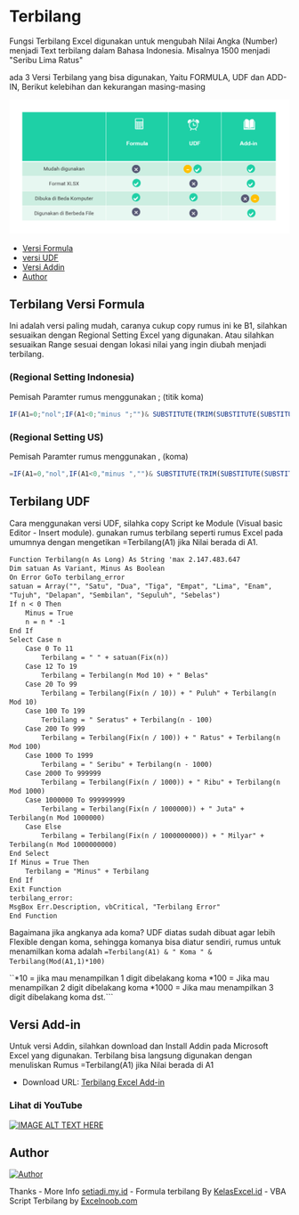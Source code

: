# Terbilang
Fungsi Terbilang Excel digunakan untuk mengubah Nilai Angka (Number) menjadi Text terbilang dalam Bahasa Indonesia. Misalnya 1500 menjadi "Seribu Lima Ratus"

ada 3 Versi Terbilang yang bisa digunakan, Yaitu FORMULA, UDF dan ADD-IN, Berikut kelebihan dan kekurangan masing-masing

![alt text](images.PNG?raw=true "SC")

- [Versi Formula](#terbilang-versi-formula)
- [versi UDF](#terbilang-udf)
- [Versi Addin](#versi-add-in)
- [Author](#author)

## Terbilang Versi Formula 
Ini adalah versi paling mudah, caranya cukup copy rumus ini ke B1, silahkan sesuaikan dengan Regional Setting Excel yang digunakan. Atau silahkan sesuaikan Range sesuai dengan lokasi nilai yang ingin diubah menjadi terbilang.
### (Regional Setting Indonesia)
Pemisah Paramter rumus menggunakan ; (titik koma)
```js
IF(A1=0;"nol";IF(A1<0;"minus ";"")& SUBSTITUTE(TRIM(SUBSTITUTE(SUBSTITUTE(SUBSTITUTE(SUBSTITUTE(SUBSTITUTE(SUBSTITUTE(SUBSTITUTE(SUBSTITUTE(SUBSTITUTE(SUBSTITUTE(SUBSTITUTE(SUBSTITUTE(SUBSTITUTE(SUBSTITUTE(SUBSTITUTE(SUBSTITUTE(SUBSTITUTE(SUBSTITUTE(SUBSTITUTE(SUBSTITUTE(SUBSTITUTE(SUBSTITUTE(SUBSTITUTE(SUBSTITUTE( IF(--MID(TEXT(ABS(A1);"000000000000000");1;3)=0;"";MID(TEXT(ABS(A1);"000000000000000");1;1)&" ratus "&MID(TEXT(ABS(A1);"000000000000000");2;1)&" puluh "&MID(TEXT(ABS(A1);"000000000000000");3;1)&" trilyun ")& IF(--MID(TEXT(ABS(A1);"000000000000000");4;3)=0;"";MID(TEXT(ABS(A1);"000000000000000");4;1)&" ratus "&MID(TEXT(ABS(A1);"000000000000000");5;1)&" puluh "&MID(TEXT(ABS(A1);"000000000000000");6;1)&" milyar ")& IF(--MID(TEXT(ABS(A1);"000000000000000");7;3)=0;"";MID(TEXT(ABS(A1);"000000000000000");7;1)&" ratus "&MID(TEXT(ABS(A1);"000000000000000");8;1)&" puluh "&MID(TEXT(ABS(A1);"000000000000000");9;1)&" juta ")& IF(--MID(TEXT(ABS(A1);"000000000000000");10;3)=0;"";IF(--MID(TEXT(ABS(A1);"000000000000000");10;3)=1;"*";MID(TEXT(ABS(A1);"000000000000000");10;1)&" ratus "&MID(TEXT(ABS(A1);"000000000000000");11;1)&" puluh ")&MID(TEXT(ABS(A1);"000000000000000");12;1)&" ribu ")& IF(--MID(TEXT(ABS(A1);"000000000000000");13;3)=0;"";MID(TEXT(ABS(A1);"000000000000000");13;1)&" ratus "&MID(TEXT(ABS(A1);"000000000000000");14;1)&" puluh "&MID(TEXT(ABS(A1);"000000000000000");15;1));1;"satu");2;"dua");3;"tiga");4;"empat");5;"lima");6;"enam");7;"tujuh");8;"delapan");9;"sembilan");"0 ratus";"");"0 puluh";"");"satu puluh 0";"sepuluh");"satu puluh satu";"sebelas");"satu puluh dua";"duabelas");"satu puluh tiga";"tigabelas");"satu puluh empat";"empatbelas");"satu puluh lima";"limabelas");"satu puluh enam";"enambelas");"satu puluh tujuh";"tujuhbelas");"satu puluh delapan";"delapanbelas");"satu puluh sembilan";"sembilanbelas");"satu ratus";"seratus");"*satu ribu";"seribu");0;""));" ";" "))
```

### (Regional Setting US)
Pemisah Paramter rumus menggunakan , (koma)
```js
=IF(A1=0,"nol",IF(A1<0,"minus ","")& SUBSTITUTE(TRIM(SUBSTITUTE(SUBSTITUTE(SUBSTITUTE(SUBSTITUTE(SUBSTITUTE(SUBSTITUTE(SUBSTITUTE(SUBSTITUTE(SUBSTITUTE(SUBSTITUTE(SUBSTITUTE(SUBSTITUTE(SUBSTITUTE(SUBSTITUTE(SUBSTITUTE(SUBSTITUTE(SUBSTITUTE(SUBSTITUTE(SUBSTITUTE(SUBSTITUTE(SUBSTITUTE(SUBSTITUTE(SUBSTITUTE(SUBSTITUTE( IF(--MID(TEXT(ABS(A1),"000000000000000"),1,3)=0,"",MID(TEXT(ABS(A1),"000000000000000"),1,1)&" ratus "&MID(TEXT(ABS(A1),"000000000000000"),2,1)&" puluh "&MID(TEXT(ABS(A1),"000000000000000"),3,1)&" trilyun ")& IF(--MID(TEXT(ABS(A1),"000000000000000"),4,3)=0,"",MID(TEXT(ABS(A1),"000000000000000"),4,1)&" ratus "&MID(TEXT(ABS(A1),"000000000000000"),5,1)&" puluh "&MID(TEXT(ABS(A1),"000000000000000"),6,1)&" milyar ")& IF(--MID(TEXT(ABS(A1),"000000000000000"),7,3)=0,"",MID(TEXT(ABS(A1),"000000000000000"),7,1)&" ratus "&MID(TEXT(ABS(A1),"000000000000000"),8,1)&" puluh "&MID(TEXT(ABS(A1),"000000000000000"),9,1)&" juta ")& IF(--MID(TEXT(ABS(A1),"000000000000000"),10,3)=0,"",IF(--MID(TEXT(ABS(A1),"000000000000000"),10,3)=1,"*",MID(TEXT(ABS(A1),"000000000000000"),10,1)&" ratus "&MID(TEXT(ABS(A1),"000000000000000"),11,1)&" puluh ")&MID(TEXT(ABS(A1),"000000000000000"),12,1)&" ribu ")& IF(--MID(TEXT(ABS(A1),"000000000000000"),13,3)=0,"",MID(TEXT(ABS(A1),"000000000000000"),13,1)&" ratus "&MID(TEXT(ABS(A1),"000000000000000"),14,1)&" puluh "&MID(TEXT(ABS(A1),"000000000000000"),15,1)),1,"satu"),2,"dua"),3,"tiga"),4,"empat"),5,"lima"),6,"enam"),7,"tujuh"),8,"delapan"),9,"sembilan"),"0 ratus",""),"0 puluh",""),"satu puluh 0","sepuluh"),"satu puluh satu","sebelas"),"satu puluh dua","duabelas"),"satu puluh tiga","tigabelas"),"satu puluh empat","empatbelas"),"satu puluh lima","limabelas"),"satu puluh enam","enambelas"),"satu puluh tujuh","tujuhbelas"),"satu puluh delapan","delapanbelas"),"satu puluh sembilan","sembilanbelas"),"satu ratus","seratus"),"*satu ribu","seribu"),0,""))," "," "))
```

## Terbilang UDF
Cara menggunakan versi UDF, silahka copy Script ke Module (Visual basic Editor - Insert module). gunakan rumus terbilang seperti rumus Excel pada umumnya dengan mengetikan =Terbilang(A1) jika Nilai berada di A1.
```vbs
Function Terbilang(n As Long) As String 'max 2.147.483.647
Dim satuan As Variant, Minus As Boolean
On Error GoTo terbilang_error
satuan = Array("", "Satu", "Dua", "Tiga", "Empat", "Lima", "Enam", "Tujuh", "Delapan", "Sembilan", "Sepuluh", "Sebelas")
If n < 0 Then
    Minus = True
    n = n * -1
End If
Select Case n
    Case 0 To 11
        Terbilang = " " + satuan(Fix(n))
    Case 12 To 19
        Terbilang = Terbilang(n Mod 10) + " Belas"
    Case 20 To 99
        Terbilang = Terbilang(Fix(n / 10)) + " Puluh" + Terbilang(n Mod 10)
    Case 100 To 199
        Terbilang = " Seratus" + Terbilang(n - 100)
    Case 200 To 999
        Terbilang = Terbilang(Fix(n / 100)) + " Ratus" + Terbilang(n Mod 100)
    Case 1000 To 1999
        Terbilang = " Seribu" + Terbilang(n - 1000)
    Case 2000 To 999999
        Terbilang = Terbilang(Fix(n / 1000)) + " Ribu" + Terbilang(n Mod 1000)
    Case 1000000 To 999999999
        Terbilang = Terbilang(Fix(n / 1000000)) + " Juta" + Terbilang(n Mod 1000000)
    Case Else
        Terbilang = Terbilang(Fix(n / 1000000000)) + " Milyar" + Terbilang(n Mod 1000000000)
End Select
If Minus = True Then
    Terbilang = "Minus" + Terbilang
End If
Exit Function
terbilang_error:
MsgBox Err.Description, vbCritical, "Terbilang Error"
End Function
```

Bagaimana jika angkanya ada koma? UDF diatas sudah dibuat agar lebih Flexible dengan koma, sehingga komanya bisa diatur sendiri, rumus untuk menamilkan koma adalah 
```=Terbilang(A1) & " Koma " & Terbilang(Mod(A1,1)*100)```

``*10 = jika mau menampilkan 1 digit dibelakang koma
*100 = Jika mau menampilkan 2 digit dibelakang koma
*1000 = Jika mau menampilkan 3 digit dibelakang koma
dst.```

## Versi Add-in
Untuk versi Addin, silahkan download dan Install Addin pada Microsoft Excel yang digunakan. Terbilang bisa langsung digunakan dengan menuliskan Rumus =Terbilang(A1) jika Nilai berada di A1
- Download URL: [Terbilang Excel Add-in](https://www.excelnoob.com/formula-ms-excel-terbaru-dalam-addin-udf/)


### Lihat di YouTube
[![IMAGE ALT TEXT HERE](https://img.youtube.com/vi/VlFd-ZLX8G4/0.jpg)](https://www.youtube.com/watch?v=VlFd-ZLX8G4)


## Author
[![Author](https://img.shields.io/badge/author-Andi%20B.%20Setiadi-lightgrey.svg?colorB=1D63DC&style=flat-square)]()

Thanks
    - More Info [setiadi.my.id](https://setiadi.my.id)
    - Formula terbilang By [KelasExcel.id](https://kelasexcel.id) 
    - VBA Script Terbilang by [Excelnoob.com](https://excelnoob.com)
